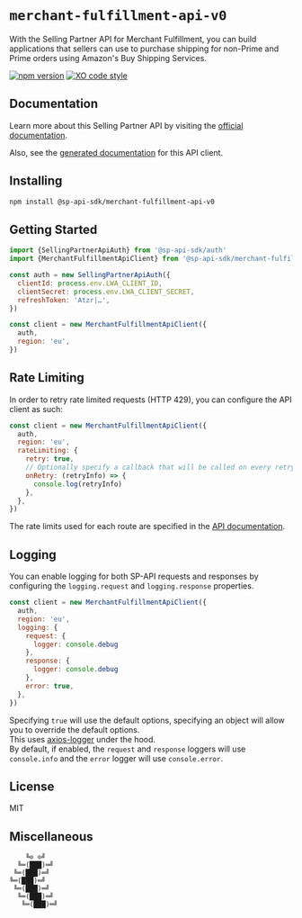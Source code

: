 # `merchant-fulfillment-api-v0`

With the Selling Partner API for Merchant Fulfillment, you can build applications that sellers can use to purchase shipping for non-Prime and Prime orders using Amazon's Buy Shipping Services.

[![npm version](https://img.shields.io/npm/v/@sp-api-sdk/merchant-fulfillment-api-v0)](https://www.npmjs.com/package/@sp-api-sdk/merchant-fulfillment-api-v0)
[![XO code style](https://img.shields.io/badge/code_style-xo-cyan)](https://github.com/xojs/xo)

## Documentation

Learn more about this Selling Partner API by visiting the [official documentation](https://developer-docs.amazon.com/sp-api/docs).

Also, see the [generated documentation](https://bizon.github.io/selling-partner-api-sdk/modules/_sp-api-sdk_merchant-fulfillment-api-v0.html) for this API client.

## Installing

```sh
npm install @sp-api-sdk/merchant-fulfillment-api-v0
```

## Getting Started

```javascript
import {SellingPartnerApiAuth} from '@sp-api-sdk/auth'
import {MerchantFulfillmentApiClient} from '@sp-api-sdk/merchant-fulfillment-api-v0'

const auth = new SellingPartnerApiAuth({
  clientId: process.env.LWA_CLIENT_ID,
  clientSecret: process.env.LWA_CLIENT_SECRET,
  refreshToken: 'Atzr|…',
})

const client = new MerchantFulfillmentApiClient({
  auth,
  region: 'eu',
})
```

## Rate Limiting

In order to retry rate limited requests (HTTP 429), you can configure the API client as such:

```javascript
const client = new MerchantFulfillmentApiClient({
  auth,
  region: 'eu',
  rateLimiting: {
    retry: true,
    // Optionally specify a callback that will be called on every retry.
    onRetry: (retryInfo) => {
      console.log(retryInfo)
    },
  },
})
```

The rate limits used for each route are specified in the [API documentation](https://developer-docs.amazon.com/sp-api/docs).

## Logging

You can enable logging for both SP-API requests and responses by configuring the `logging.request` and `logging.response` properties.

```javascript
const client = new MerchantFulfillmentApiClient({
  auth,
  region: 'eu',
  logging: {
    request: {
      logger: console.debug
    },
    response: {
      logger: console.debug
    },
    error: true,
  },
})
```

Specifying `true` will use the default options, specifying an object will allow you to override the default options.  
This uses [axios-logger](https://github.com/hg-pyun/axios-logger) under the hood.  
By default, if enabled, the `request` and `response` loggers will use `console.info` and the `error` logger will use `console.error`.


## License

MIT

## Miscellaneous

```
    ╚⊙ ⊙╝
  ╚═(███)═╝
 ╚═(███)═╝
╚═(███)═╝
 ╚═(███)═╝
  ╚═(███)═╝
   ╚═(███)═╝
```
